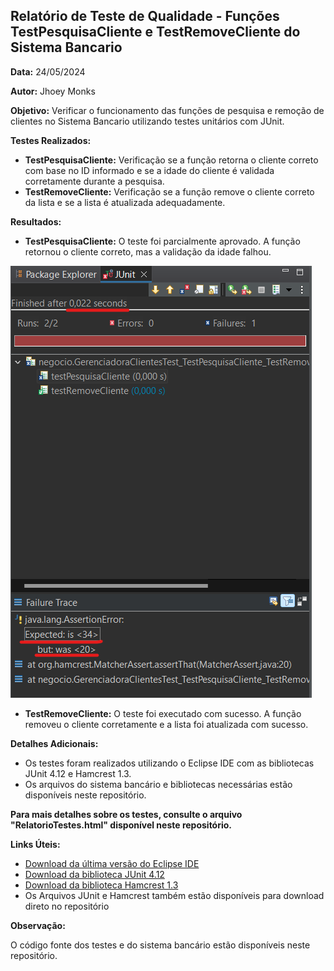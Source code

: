 ## Relatório de Teste de Qualidade - Funções TestPesquisaCliente e TestRemoveCliente do Sistema Bancario

**Data:** 24/05/2024

**Autor:** Jhoey Monks

**Objetivo:** Verificar o funcionamento das funções de pesquisa e remoção de clientes no Sistema Bancario utilizando testes unitários com JUnit.

**Testes Realizados:**

* **TestPesquisaCliente:** Verificação se a função retorna o cliente correto com base no ID informado e se a idade do cliente é validada corretamente durante a pesquisa.
* **TestRemoveCliente:** Verificação se a função remove o cliente correto da lista e se a lista é atualizada adequadamente.

**Resultados:**

* **TestPesquisaCliente:** O teste foi parcialmente aprovado. A função retornou o cliente correto, mas a validação da idade falhou. <br>

![Screenshot do Resultado do Teste](resultado_Teste.png) 

* **TestRemoveCliente:** O teste foi executado com sucesso. A função removeu o cliente corretamente e a lista foi atualizada com sucesso.

**Detalhes Adicionais:**

* Os testes foram realizados utilizando o Eclipse IDE com as bibliotecas JUnit 4.12 e Hamcrest 1.3.
* Os arquivos do sistema bancário e bibliotecas necessárias estão disponíveis neste repositório.

**Para mais detalhes sobre os testes, consulte o arquivo "RelatorioTestes.html" disponível neste repositório.**

**Links Úteis:**

* [Download da última versão do Eclipse IDE](https://www.eclipse.org/downloads/packages/)
* [Download da biblioteca JUnit 4.12](https://repo1.maven.org/maven2/junit/junit/4.12/junit-4.12.jar)
* [Download da biblioteca Hamcrest 1.3](https://repo1.maven.org/maven2/org/hamcrest/hamcrest-core/1.3/hamcrest-core-1.3.jar)
* Os Arquivos JUnit e Hamcrest também estão disponíveis para download direto no repositório

**Observação:**

O código fonte dos testes e do sistema bancário estão disponíveis neste repositório.
